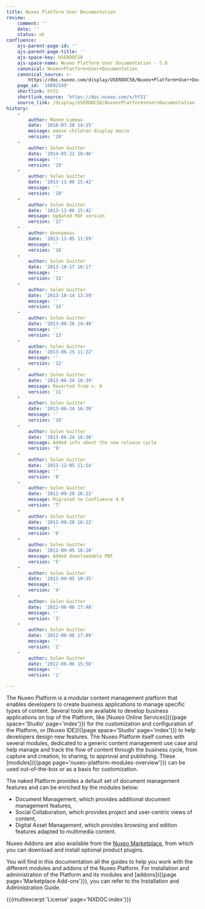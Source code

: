 ```yaml
---
title: Nuxeo Platform User Documentation
review:
    comment: ''
    date: ''
    status: ok
confluence:
    ajs-parent-page-id: ''
    ajs-parent-page-title: ''
    ajs-space-key: USERDOC58
    ajs-space-name: Nuxeo Platform User Documentation - 5.8
    canonical: Nuxeo+Platform+User+Documentation
    canonical_source: >-
        https://doc.nuxeo.com/display/USERDOC58/Nuxeo+Platform+User+Documentation
    page_id: '16092549'
    shortlink: hY31
    shortlink_source: 'https://doc.nuxeo.com/x/hY31'
    source_link: /display/USERDOC58/Nuxeo+Platform+User+Documentation
history:
    -
        author: Manon Lumeau
        date: '2016-07-20 14:15'
        message: emove children display macro
        version: '20'
    -
        author: Solen Guitter
        date: '2014-05-22 18:46'
        message: ''
        version: '19'
    -
        author: Solen Guitter
        date: '2013-11-06 15:42'
        message: ''
        version: '18'
    -
        author: Solen Guitter
        date: '2013-11-06 15:42'
        message: Updated PDF version
        version: '17'
    -
        author: Anonymous
        date: '2013-11-05 11:59'
        message: ''
        version: '16'
    -
        author: Solen Guitter
        date: '2013-10-17 16:17'
        message: ''
        version: '15'
    -
        author: Solen Guitter
        date: '2013-10-14 13:59'
        message: ''
        version: '14'
    -
        author: Solen Guitter
        date: '2013-08-26 14:48'
        message: ''
        version: '13'
    -
        author: Solen Guitter
        date: '2013-06-25 11:22'
        message: ''
        version: '12'
    -
        author: Solen Guitter
        date: '2013-06-24 16:39'
        message: Reverted from v. 9
        version: '11'
    -
        author: Solen Guitter
        date: '2013-06-24 16:38'
        message: ''
        version: '10'
    -
        author: Solen Guitter
        date: '2013-06-24 16:38'
        message: Added info about the new release cycle
        version: '9'
    -
        author: Solen Guitter
        date: '2012-12-05 11:54'
        message: ''
        version: '8'
    -
        author: Solen Guitter
        date: '2012-09-20 16:22'
        message: Migrated to Confluence 4.0
        version: '7'
    -
        author: Solen Guitter
        date: '2012-09-20 16:22'
        message: ''
        version: '6'
    -
        author: Solen Guitter
        date: '2012-09-05 16:10'
        message: Added downloadable PDF
        version: '5'
    -
        author: Solen Guitter
        date: '2012-09-05 10:35'
        message: ''
        version: '4'
    -
        author: Solen Guitter
        date: '2012-06-06 17:48'
        message: ''
        version: '3'
    -
        author: Solen Guitter
        date: '2012-06-06 17:09'
        message: ''
        version: '2'
    -
        author: Solen Guitter
        date: '2012-06-06 15:58'
        message: ''
        version: '1'

---
```

The Nuxeo Platform is a modular content management platform that enables developers to create business applications to manage specific types of content. Several tools are available to develop business applications on top of the Platform, like [Nuxeo Online Services]({{page space='Studio' page='index'}}) for the customization and configuration of the Platform, or [Nuxeo IDE]({{page space='Studio' page='index'}}) to help developers design new features. The Nuxeo Platform itself comes with several modules, dedicated to a generic content management use case and help manage and track the flow of content through the business cycle, from capture and creation, to sharing, to approval and publishing. These [modules]({{page page='nuxeo-platform-modules-overview'}}) can be used out-of-the-box or as a basis for customization.

The naked Platform provides a default set of document management features and can be enriched by the modules below:
- Document Management, which provides additional document management features,
- Social Collaboration, which provides project and user-centric views of content,
- Digital Asset Management, which provides browsing and edition features adapted to multimedia content.

Nuxeo Addons are also available from the [Nuxeo Marketplace](https://connect.nuxeo.com/nuxeo/site/marketplace), from which you can download and install optional product plugins.

You will find in this documentation all the guides to help you work with the different modules and addons of the Nuxeo Platform. For installation and administration of the Platform and its modules and [addons]({{page page='Marketplace Add-ons'}}), you can refer to the Installation and Administration Guide.

{{{multiexcerpt 'License' page='NXDOC:index'}}}
